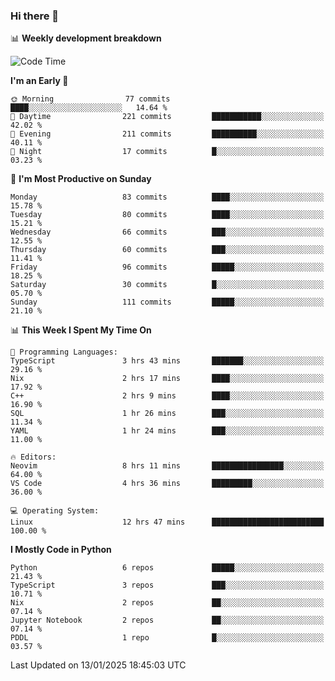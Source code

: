 ### Hi there 👋

📊 **Weekly development breakdown**
<!--START_SECTION:waka-->
![Code Time](http://img.shields.io/badge/Code%20Time-330%20hrs%2053%20mins-blue)

**I'm an Early 🐤** 

```text
🌞 Morning                77 commits          ████░░░░░░░░░░░░░░░░░░░░░   14.64 % 
🌆 Daytime                221 commits         ███████████░░░░░░░░░░░░░░   42.02 % 
🌃 Evening                211 commits         ██████████░░░░░░░░░░░░░░░   40.11 % 
🌙 Night                  17 commits          █░░░░░░░░░░░░░░░░░░░░░░░░   03.23 % 
```
📅 **I'm Most Productive on Sunday** 

```text
Monday                   83 commits          ████░░░░░░░░░░░░░░░░░░░░░   15.78 % 
Tuesday                  80 commits          ████░░░░░░░░░░░░░░░░░░░░░   15.21 % 
Wednesday                66 commits          ███░░░░░░░░░░░░░░░░░░░░░░   12.55 % 
Thursday                 60 commits          ███░░░░░░░░░░░░░░░░░░░░░░   11.41 % 
Friday                   96 commits          █████░░░░░░░░░░░░░░░░░░░░   18.25 % 
Saturday                 30 commits          █░░░░░░░░░░░░░░░░░░░░░░░░   05.70 % 
Sunday                   111 commits         █████░░░░░░░░░░░░░░░░░░░░   21.10 % 
```


📊 **This Week I Spent My Time On** 

```text
💬 Programming Languages: 
TypeScript               3 hrs 43 mins       ███████░░░░░░░░░░░░░░░░░░   29.16 % 
Nix                      2 hrs 17 mins       ████░░░░░░░░░░░░░░░░░░░░░   17.92 % 
C++                      2 hrs 9 mins        ████░░░░░░░░░░░░░░░░░░░░░   16.90 % 
SQL                      1 hr 26 mins        ███░░░░░░░░░░░░░░░░░░░░░░   11.34 % 
YAML                     1 hr 24 mins        ███░░░░░░░░░░░░░░░░░░░░░░   11.00 % 

🔥 Editors: 
Neovim                   8 hrs 11 mins       ████████████████░░░░░░░░░   64.00 % 
VS Code                  4 hrs 36 mins       █████████░░░░░░░░░░░░░░░░   36.00 % 

💻 Operating System: 
Linux                    12 hrs 47 mins      █████████████████████████   100.00 % 
```

**I Mostly Code in Python** 

```text
Python                   6 repos             █████░░░░░░░░░░░░░░░░░░░░   21.43 % 
TypeScript               3 repos             ███░░░░░░░░░░░░░░░░░░░░░░   10.71 % 
Nix                      2 repos             ██░░░░░░░░░░░░░░░░░░░░░░░   07.14 % 
Jupyter Notebook         2 repos             ██░░░░░░░░░░░░░░░░░░░░░░░   07.14 % 
PDDL                     1 repo              █░░░░░░░░░░░░░░░░░░░░░░░░   03.57 % 
```




 Last Updated on 13/01/2025 18:45:03 UTC
<!--END_SECTION:waka-->
<!--
**R-enanVieira/R-enanVieira** is a ✨ _special_ ✨ repository because its `README.md` (this file) appears on your GitHub profile.

Here are some ideas to get you started:

- 🔭 I’m currently working on ...
- 🌱 I’m currently learning ...
- 👯 I’m looking to collaborate on ...
- 🤔 I’m looking for help with ...
- 💬 Ask me about ...
- 📫 How to reach me: ...
- 😄 Pronouns: ...
- ⚡ Fun fact: ...
-->
